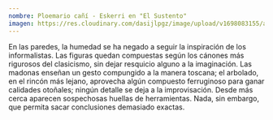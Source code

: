 ```yaml
---
nombre: Ploemario cañí - Eskerri en "El Sustento"
imagen: https://res.cloudinary.com/dasijlpgz/image/upload/v1698083155/artistas/Eskerri%20-%20Ploemario%20ca%C3%B1%C3%AD/CARTEL_WEB_2.png
---
```

En las paredes, la humedad se ha negado a seguir la inspiración de los informalistas. Las figuras quedan compuestas según los cánones más rigurosos del clasicismo, sin dejar resquicio alguno a la imaginación. Las madonas enseñan un gesto compungido a la manera toscana; el arbolado, en el rincón más lejano, aprovecha algún compuesto ferruginoso para ganar calidades otoñales; ningún detalle se deja a la improvisación. Desde más cerca aparecen sospechosas huellas de herramientas. Nada, sin embargo, que permita sacar conclusiones demasiado exactas.